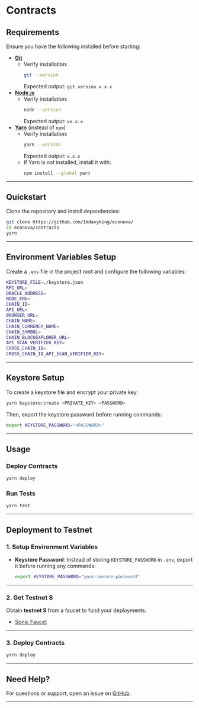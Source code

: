 # Contracts

## **Requirements**

Ensure you have the following installed before starting:

-   **[Git](https://git-scm.com/book/en/v2/Getting-Started-Installing-Git)**
    -   Verify installation:
        ```bash
        git --version
        ```
        Expected output: `git version x.x.x`
-   **[Node.js](https://nodejs.org/en/)**
    -   Verify installation:
        ```bash
        node --version
        ```
        Expected output: `vx.x.x`
-   **[Yarn](https://classic.yarnpkg.com/lang/en/docs/install/)** (instead of `npm`)
    -   Verify installation:
        ```bash
        yarn --version
        ```
        Expected output: `x.x.x`
    -   If Yarn is not installed, install it with:
        ```bash
        npm install --global yarn
        ```

---

## **Quickstart**

Clone the repository and install dependencies:

```bash
git clone https://github.com/Imdavyking/econova/
cd econova/contracts
yarn
```

---

## **Environment Variables Setup**

Create a `.env` file in the project root and configure the following variables:

```bash
KEYSTORE_FILE=./keystore.json
RPC_URL=
ORACLE_ADDRESS=
NODE_ENV=
CHAIN_ID=
API_URL=
BROWSER_URL=
CHAIN_NAME=
CHAIN_CURRENCY_NAME=
CHAIN_SYMBOL=
CHAIN_BLOCKEXPLORER_URL=
API_SCAN_VERIFIER_KEY=
CROSS_CHAIN_ID=
CROSS_CHAIN_ID_API_SCAN_VERIFIER_KEY=
```

---

## **Keystore Setup**

To create a keystore file and encrypt your private key:

```bash
yarn keystore:create <PRIVATE_KEY> <PASSWORD>
```

Then, export the keystore password before running commands:

```bash
export KEYSTORE_PASSWORD="<PASSWORD>"
```

---

## **Usage**

### **Deploy Contracts**

```bash
yarn deploy
```

### **Run Tests**

```bash
yarn test
```

---

## **Deployment to Testnet**

### **1. Setup Environment Variables**
-   **Keystore Password**: Instead of storing `KEYSTORE_PASSWORD` in `.env`, export it before running any commands:

    ```bash
    export KEYSTORE_PASSWORD="your-secure-password"
    ```

---

### **2. Get Testnet S**

Obtain **testnet S** from a faucet to fund your deployments:

-   [Sonic Faucet](https://testnet.soniclabs.com/account)

---

### **3. Deploy Contracts**

```bash
yarn deploy
```

---


## **Need Help?**

For questions or support, open an issue on [GitHub](https://github.com/Imdavyking/econova/issues).

---
